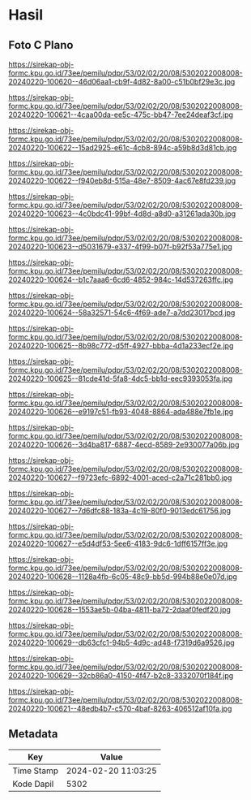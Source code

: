 # Hasil

## Foto C Plano

https://sirekap-obj-formc.kpu.go.id/73ee/pemilu/pdpr/53/02/02/20/08/5302022008008-20240220-100620--46d06aa1-cb9f-4d82-8a00-c51b0bf29e3c.jpg

https://sirekap-obj-formc.kpu.go.id/73ee/pemilu/pdpr/53/02/02/20/08/5302022008008-20240220-100621--4caa00da-ee5c-475c-bb47-7ee24deaf3cf.jpg

https://sirekap-obj-formc.kpu.go.id/73ee/pemilu/pdpr/53/02/02/20/08/5302022008008-20240220-100622--15ad2925-e61c-4cb8-894c-a59b8d3d81cb.jpg

https://sirekap-obj-formc.kpu.go.id/73ee/pemilu/pdpr/53/02/02/20/08/5302022008008-20240220-100622--f940eb8d-515a-48e7-8509-4ac67e8fd239.jpg

https://sirekap-obj-formc.kpu.go.id/73ee/pemilu/pdpr/53/02/02/20/08/5302022008008-20240220-100623--4c0bdc41-99bf-4d8d-a8d0-a31261ada30b.jpg

https://sirekap-obj-formc.kpu.go.id/73ee/pemilu/pdpr/53/02/02/20/08/5302022008008-20240220-100623--d5031679-e337-4f99-b07f-b92f53a775e1.jpg

https://sirekap-obj-formc.kpu.go.id/73ee/pemilu/pdpr/53/02/02/20/08/5302022008008-20240220-100624--b1c7aaa6-6cd6-4852-984c-14d537263ffc.jpg

https://sirekap-obj-formc.kpu.go.id/73ee/pemilu/pdpr/53/02/02/20/08/5302022008008-20240220-100624--58a32571-54c6-4f69-ade7-a7dd23017bcd.jpg

https://sirekap-obj-formc.kpu.go.id/73ee/pemilu/pdpr/53/02/02/20/08/5302022008008-20240220-100625--8b98c772-d5ff-4927-bbba-4d1a233ecf2e.jpg

https://sirekap-obj-formc.kpu.go.id/73ee/pemilu/pdpr/53/02/02/20/08/5302022008008-20240220-100625--81cde41d-5fa8-4dc5-bb1d-eec9393053fa.jpg

https://sirekap-obj-formc.kpu.go.id/73ee/pemilu/pdpr/53/02/02/20/08/5302022008008-20240220-100626--e9197c51-fb93-4048-8864-ada488e7fb1e.jpg

https://sirekap-obj-formc.kpu.go.id/73ee/pemilu/pdpr/53/02/02/20/08/5302022008008-20240220-100626--3d4ba817-6887-4ecd-8589-2e930077a06b.jpg

https://sirekap-obj-formc.kpu.go.id/73ee/pemilu/pdpr/53/02/02/20/08/5302022008008-20240220-100627--f9723efc-6892-4001-aced-c2a71c281bb0.jpg

https://sirekap-obj-formc.kpu.go.id/73ee/pemilu/pdpr/53/02/02/20/08/5302022008008-20240220-100627--7d6dfc88-183a-4c19-80f0-9013edc61756.jpg

https://sirekap-obj-formc.kpu.go.id/73ee/pemilu/pdpr/53/02/02/20/08/5302022008008-20240220-100627--e5d4df53-5ee6-4183-9dc6-1dff6157ff3e.jpg

https://sirekap-obj-formc.kpu.go.id/73ee/pemilu/pdpr/53/02/02/20/08/5302022008008-20240220-100628--1128a4fb-6c05-48c9-bb5d-994b88e0e07d.jpg

https://sirekap-obj-formc.kpu.go.id/73ee/pemilu/pdpr/53/02/02/20/08/5302022008008-20240220-100628--1553ae5b-04ba-4811-ba72-2daaf0fedf20.jpg

https://sirekap-obj-formc.kpu.go.id/73ee/pemilu/pdpr/53/02/02/20/08/5302022008008-20240220-100629--db63cfc1-94b5-4d9c-ad48-f7319d6a9526.jpg

https://sirekap-obj-formc.kpu.go.id/73ee/pemilu/pdpr/53/02/02/20/08/5302022008008-20240220-100629--32cb86a0-4150-4f47-b2c8-3332070f184f.jpg

https://sirekap-obj-formc.kpu.go.id/73ee/pemilu/pdpr/53/02/02/20/08/5302022008008-20240220-100621--48edb4b7-c570-4baf-8263-406512af10fa.jpg


## Metadata

| Key        | Value               |
| ---------- | ------------------- |
| Time Stamp | 2024-02-20 11:03:25 |
| Kode Dapil | 5302                |



